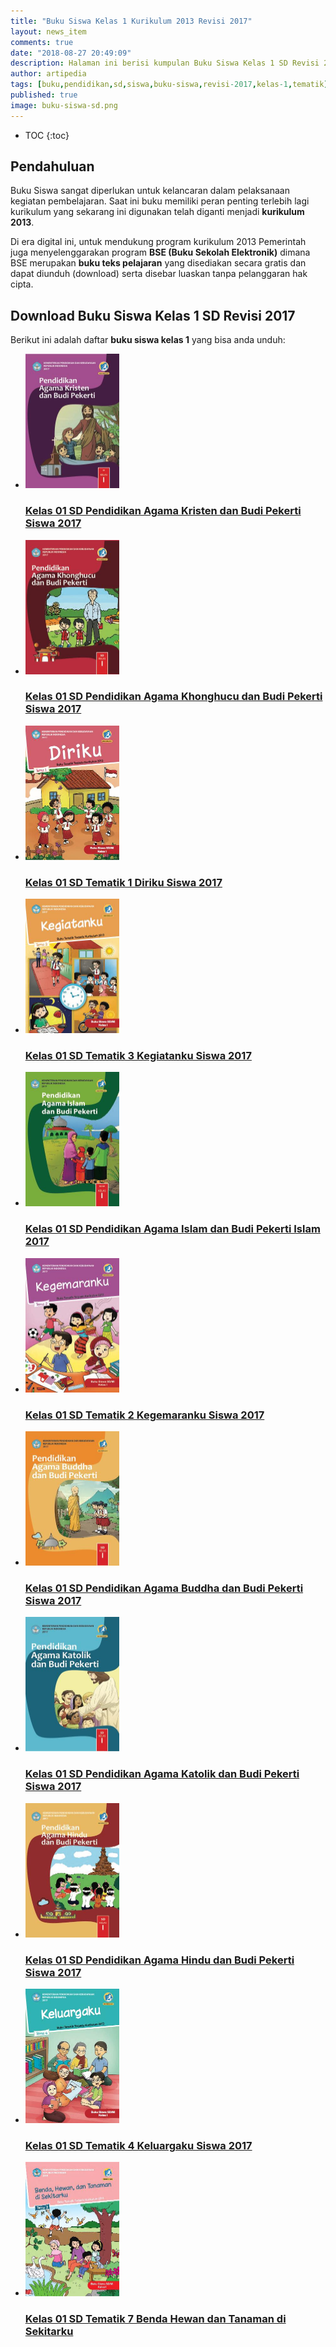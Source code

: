 ```yaml
---
title: "Buku Siswa Kelas 1 Kurikulum 2013 Revisi 2017"
layout: news_item
comments: true
date: "2018-08-27 20:49:09"
description: Halaman ini berisi kumpulan Buku Siswa Kelas 1 SD Revisi 2017, Download buku tematik SD Kelas I Kurikulum 2013.
author: artipedia
tags: [buku,pendidikan,sd,siswa,buku-siswa,revisi-2017,kelas-1,tematik]
published: true
image: buku-siswa-sd.png
---
```

* TOC
{:toc}

## Pendahuluan
Buku Siswa sangat diperlukan untuk kelancaran dalam pelaksanaan kegiatan pembelajaran. Saat ini buku memiliki peran penting terlebih lagi kurikulum yang sekarang ini digunakan telah diganti menjadi **kurikulum 2013**. 

Di era digital ini, untuk mendukung program kurikulum 2013 Pemerintah juga menyelenggarakan program **BSE (Buku Sekolah Elektronik)** dimana BSE merupakan **buku teks pelajaran** yang disediakan secara gratis dan dapat diunduh (download) serta disebar luaskan tanpa pelanggaran hak cipta. 

## Download Buku Siswa Kelas 1 SD Revisi 2017
Berikut ini adalah daftar **buku siswa kelas 1** yang bisa anda unduh:

<div class="products_box" id="products_box_1">
		            	<ul id="books">
<li><a href="http://bsd.pendidikan.id/data/2013/kelas_1sd/siswa/Kelas_01_SD_Pendidikan_Agama_Kristen_dan_Budi_Pekerti_Siswa_2017.pdf" class="product" rel="nofollow" data-popup="false" data-url="http://bsd.pendidikan.id/data/2013/kelas_1sd/siswa/Kelas_01_SD_Pendidikan_Agama_Kristen_dan_Budi_Pekerti_Siswa_2017.pdf" title="Kelas 01 SD Pendidikan Agama Kristen dan Budi Pekerti Siswa 2017"><img src="/img/Kelas_01_SD_Pendidikan_Agama_Kristen_dan_Budi_Pekerti_Siswa_2017-thumb.jpg" width="150" height="215" /><div class="product_title" id="title_1"><h3>Kelas 01 SD Pendidikan Agama Kristen dan Budi Pekerti Siswa 2017</h3></div></a></li>
<li><a href="http://bsd.pendidikan.id/data/2013/kelas_1sd/siswa/Kelas_01_SD_Pendidikan_Agama_Khonghucu_dan_Budi_Pekerti_Siswa_2017.pdf" class="product" rel="nofollow" data-popup="false" data-url="http://bsd.pendidikan.id/data/2013/kelas_1sd/siswa/Kelas_01_SD_Pendidikan_Agama_Khonghucu_dan_Budi_Pekerti_Siswa_2017.pdf" title="Kelas 01 SD Pendidikan Agama Khonghucu dan Budi Pekerti Siswa 2017"><img src="/img/Kelas_01_SD_Pendidikan_Agama_Khonghucu_dan_Budi_Pekerti_Siswa_2017-thumb.jpg" width="150" height="215" /><div class="product_title" id="title_1"><h3>Kelas 01 SD Pendidikan Agama Khonghucu dan Budi Pekerti Siswa 2017</h3></div></a></li>
<li><a href="http://bsd.pendidikan.id/data/2013/kelas_1sd/siswa/Kelas_01_SD_Tematik_1_Diriku_Siswa_2017.pdf" class="product" rel="nofollow" data-popup="false" data-url="http://bsd.pendidikan.id/data/2013/kelas_1sd/siswa/Kelas_01_SD_Tematik_1_Diriku_Siswa_2017.pdf" title="Kelas 01 SD Tematik 1 Diriku Siswa 2017"><img src="/img/Kelas_01_SD_Tematik_1_Diriku_Siswa_2017-thumb.jpg" width="150" height="215" />
	<div class="product_title" id="title_1"><h3>Kelas 01 SD Tematik 1 Diriku Siswa 2017</h3></div></a></li>
					<li><a href="http://bsd.pendidikan.id/data/2013/kelas_1sd/siswa/Kelas_01_SD_Tematik_3_Kegiatanku_Siswa_2017.pdf" class="product" rel="nofollow" data-popup="false" data-url="http://bsd.pendidikan.id/data/2013/kelas_1sd/siswa/Kelas_01_SD_Tematik_3_Kegiatanku_Siswa_2017.pdf" title="Kelas 01 SD Tematik 3 Kegiatanku Siswa 2017"><img src="/img/Kelas_01_SD_Tematik_3_Kegiatanku_Siswa_2017-thumb.jpg" width="150" height="215" />
						<div class="product_title" id="title_1"><h3>Kelas 01 SD Tematik 3 Kegiatanku Siswa 2017</h3></div>
						</a></li><li><a href="http://bsd.pendidikan.id/data/2013/kelas_1sd/siswa/Kelas_01_SD_Pendidikan_Agama_Islam_dan_Budi_Pekerti_Islam_2017.pdf" class="product" rel="nofollow" data-popup="false" data-url="http://bsd.pendidikan.id/data/2013/kelas_1sd/siswa/Kelas_01_SD_Pendidikan_Agama_Islam_dan_Budi_Pekerti_Islam_2017.pdf" title="Kelas 01 SD Pendidikan Agama Islam dan Budi Pekerti Islam 2017"><img src="/img/Kelas_01_SD_Pendidikan_Agama_Islam_dan_Budi_Pekerti_Islam_2017-thumb.jpg" width="150" height="215" /><div class="product_title" id="title_1"><h3>Kelas 01 SD Pendidikan Agama Islam dan Budi Pekerti Islam 2017</h3></div>
					</a></li><li><a href="http://bsd.pendidikan.id/data/2013/kelas_1sd/siswa/Kelas_01_SD_Tematik_2_Kegemaranku_Siswa_2017.pdf" class="product" rel="nofollow" data-popup="false" data-url="http://bsd.pendidikan.id/data/2013/kelas_1sd/siswa/Kelas_01_SD_Tematik_2_Kegemaranku_Siswa_2017.pdf" title="Kelas 01 SD Tematik 2 Kegemaranku Siswa 2017"><img src="/img/Kelas_01_SD_Tematik_2_Kegemaranku_Siswa_2017-thumb.jpg" width="150" height="215" /><div class="product_title" id="title_1"><h3>Kelas 01 SD Tematik 2 Kegemaranku Siswa 2017</h3></div>
					</a></li><li><a href="http://bsd.pendidikan.id/data/2013/kelas_1sd/siswa/Kelas_01_SD_Pendidikan_Agama_Buddha_dan_Budi_Pekerti_Siswa_2017.pdf" class="product" rel="nofollow" data-popup="false" data-url="http://bsd.pendidikan.id/data/2013/kelas_1sd/siswa/Kelas_01_SD_Pendidikan_Agama_Buddha_dan_Budi_Pekerti_Siswa_2017.pdf" title="Kelas 01 SD Pendidikan Agama Buddha dan Budi Pekerti Siswa 2017"><img src="/img/Kelas_01_SD_Pendidikan_Agama_Buddha_dan_Budi_Pekerti_Siswa_2017-thumb.jpg" width="150" height="215" /><div class="product_title" id="title_1"><h3>Kelas 01 SD Pendidikan Agama Buddha dan Budi Pekerti Siswa 2017</h3></div>
					</a></li><li><a href="http://bsd.pendidikan.id/data/2013/kelas_1sd/siswa/Kelas_01_SD_Pendidikan_Agama_Katolik_dan_Budi_Pekerti_Siswa_2017.pdf" class="product" rel="nofollow" data-popup="false" data-url="http://bsd.pendidikan.id/data/2013/kelas_1sd/siswa/Kelas_01_SD_Pendidikan_Agama_Katolik_dan_Budi_Pekerti_Siswa_2017.pdf" title="Kelas 01 SD Pendidikan Agama Katolik dan Budi Pekerti Siswa 2017"><img src="/img/Kelas_01_SD_Pendidikan_Agama_Katolik_dan_Budi_Pekerti_Siswa_2017-thumb.jpg" width="150" height="215" /><div class="product_title" id="title_1"><h3>Kelas 01 SD Pendidikan Agama Katolik dan Budi Pekerti Siswa 2017</h3></div>
					</a></li><li><a href="http://bsd.pendidikan.id/data/2013/kelas_1sd/siswa/Kelas_01_SD_Pendidikan_Agama_Hindu_dan_Budi_Pekerti_Siswa_2017.pdf" class="product" rel="nofollow" data-popup="false" data-url="http://bsd.pendidikan.id/data/2013/kelas_1sd/siswa/Kelas_01_SD_Pendidikan_Agama_Hindu_dan_Budi_Pekerti_Siswa_2017.pdf" title="Kelas 01 SD Pendidikan Agama Hindu dan Budi Pekerti Siswa 2017"><img src="/img/Kelas_01_SD_Pendidikan_Agama_Hindu_dan_Budi_Pekerti_Siswa_2017-thumb.jpg" width="150" height="215" /><div class="product_title" id="title_1"><h3>Kelas 01 SD Pendidikan Agama Hindu dan Budi Pekerti Siswa 2017</h3></div>
					</a></li><li><a href="http://bsd.pendidikan.id/data/2013/kelas_1sd/siswa/Kelas_01_SD_Tematik_4_Keluargaku_Siswa_2017.pdf" class="product" rel="nofollow" data-popup="false" data-url="http://bsd.pendidikan.id/data/2013/kelas_1sd/siswa/Kelas_01_SD_Tematik_4_Keluargaku_Siswa_2017.pdf" title="Kelas 01 SD Tematik 4 Keluargaku Siswa 2017"><img src="/img/Kelas_01_SD_Tematik_4_Keluargaku_Siswa_2017-thumb.jpg" width="150" height="215" />
					<div class="product_title" id="title_1"><h3>Kelas 01 SD Tematik 4 Keluargaku Siswa 2017</h3></div></a></li><li><a href="http://bsd.pendidikan.id/data/2013/kelas_1sd/siswa/Kelas_01_SD_Tematik_7_Benda_Hewan_dan_Tanaman_di_Sekitarku.pdf" class="product" rel="nofollow" data-popup="false" data-url="http://bsd.pendidikan.id/data/2013/kelas_1sd/siswa/Kelas_01_SD_Tematik_7_Benda_Hewan_dan_Tanaman_di_Sekitarku.pdf" title="Kelas 01 SD Tematik 7 Benda Hewan dan Tanaman di Sekitarku"><img src="/img/Kelas_01_SD_Tematik_7_Benda_Hewan_dan_Tanaman_di_Sekitarku-thumb.jpg" width="150" height="215" /><div class="product_title" id="title_1"><h3>Kelas 01 SD Tematik 7 Benda Hewan dan Tanaman di Sekitarku</h3></div>
					</a></li>			
		            	</ul>
	            	</div>
